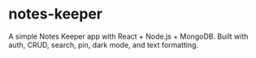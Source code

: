 # notes-keeper
A simple Notes Keeper app with React + Node.js + MongoDB. Built with auth, CRUD, search, pin, dark mode, and text formatting.
